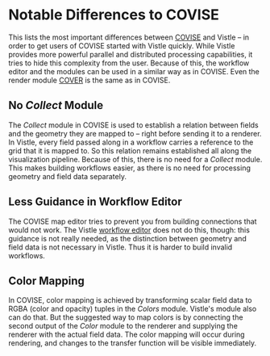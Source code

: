 # Notable Differences to COVISE

This lists the most important differences between [COVISE](https://hlrs.de/covise) and Vistle – in order to get users of COVISE started with Vistle quickly.
While Vistle provides more powerful parallel and distributed processing capabilities, it tries to hide this complexity from the user.
Because of this, the workflow editor and the modules can be used in a similar way as in COVISE.
Even the render module [COVER](../render/cover.md) is the same as in COVISE.

## No *Collect* Module

The *Collect* module in COVISE is used to establish a relation between fields and the geometry they are mapped to – right before sending it to a renderer.
In Vistle, every field passed along in a workflow carries a reference to the grid that it is mapped to. So this relation remains established all along the visualization pipeline.
Because of this, there is no need for a *Collect* module. This makes building workflows easier, as there is no need for processing geometry and field data separately.

## Less Guidance in Workflow Editor

The COVISE map editor tries to prevent you from building connections that would not work. The Vistle [workflow editor](../gui/gui.md) does not do this, though: this guidance is not really needed, as the distinction between geometry and field data is not necessary in Vistle. Thus it is harder to build invalid workflows.

## Color Mapping

In COVISE, color mapping is achieved by transforming scalar field data to RGBA (color and opacity) tuples in the *Colors* module.
Vistle's [](project:#mod-Color) module also can do that.
But the suggested way to map colors is by connecting the second output of the *Color* module to the renderer and supplying the renderer with the actual field data.
The color mapping will occur during rendering, and changes to the transfer function will be visible immediately.
